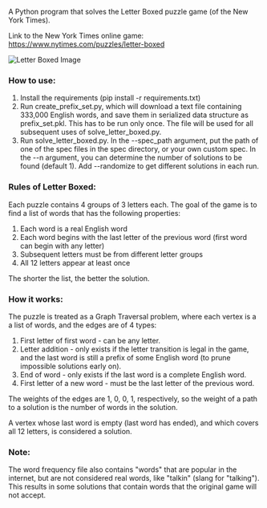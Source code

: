 A Python program that solves the Letter Boxed puzzle game (of the New York Times).

Link to the New York Times online game: https://www.nytimes.com/puzzles/letter-boxed

![Letter Boxed Image](https://en.wikipedia.org/wiki/Letter_Boxed#/media/File:NY_Times_Letter_Boxed.png)


### How to use:
1. Install the requirements (pip install -r requirements.txt)
2. Run create_prefix_set.py, which will download a text file containing 333,000 English words, and save them in serialized data structure as prefix_set.pkl.
   This has to be run only once. The file will be used for all subsequent uses of solve_letter_boxed.py.
3. Run solve_letter_boxed.py.
   In the --spec_path argument, put the path of one of the spec files in the spec directory, or your own custom spec.
   In the --n argument, you can determine the number of solutions to be found (default 1).
   Add --randomize to get different solutions in each run.

### Rules of Letter Boxed:
Each puzzle contains 4 groups of 3 letters each.
The goal of the game is to find a list of words that has the following properties:
1. Each word is a real English word
2. Each word begins with the last letter of the previous word (first word can begin with any letter)
3. Subsequent letters must be from different letter groups
4. All 12 letters appear at least once

The shorter the list, the better the solution.

### How it works:
The puzzle is treated as a Graph Traversal problem, where each vertex is a a list of words, and the edges are of 4 types:
1. First letter of first word - can be any letter.
2. Letter addition - only exists if the letter transition is legal in the game, and the last word is still a prefix of some English word (to prune impossible solutions early on).
3. End of word - only exists if the last word is a complete English word.
4. First letter of a new word - must be the last letter of the previous word.

The weights of the edges are 1, 0, 0, 1, respectively, so the weight of a path to a solution is the number of words in the solution.

A vertex whose last word is empty (last word has ended), and which covers all 12 letters, is considered a solution.

### Note:
The word frequency file also contains "words" that are popular in the internet, but are not considered real words, like "talkin" (slang for "talking"). This results in some solutions that contain words that the original game will not accept.
